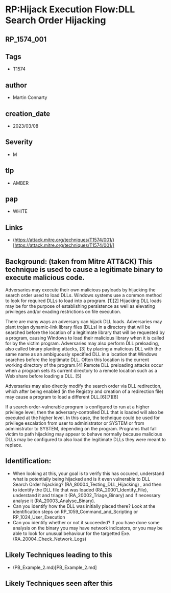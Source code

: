 # RP:Hijack Execution Flow:DLL Search Order Hijacking

## RP_1574_001

## Tags
- T1574

## author
- Martin Connarty
## creation_date
- 2023/03/08

## Severity
- M 

## tlp
- AMBER 

## pap
- WHITE  

## Links
- (https://attack.mitre.org/techniques/T1574/001/)[https://attack.mitre.org/techniques/T1574/001/]

## Background: (taken from Mitre ATT&CK) This technique is used to cause a legitimate binary to execute malicious code. 

Adversaries may execute their own malicious payloads by hijacking the search order used to load DLLs. Windows systems use a common method to look for required DLLs to load into a program. [1][2] Hijacking DLL loads may be for the purpose of establishing persistence as well as elevating privileges and/or evading restrictions on file execution.

There are many ways an adversary can hijack DLL loads. Adversaries may plant trojan dynamic-link library files (DLLs) in a directory that will be searched before the location of a legitimate library that will be requested by a program, causing Windows to load their malicious library when it is called for by the victim program. Adversaries may also perform DLL preloading, also called binary planting attacks, [3] by placing a malicious DLL with the same name as an ambiguously specified DLL in a location that Windows searches before the legitimate DLL. Often this location is the current working directory of the program.[4] Remote DLL preloading attacks occur when a program sets its current directory to a remote location such as a Web share before loading a DLL. [5]

Adversaries may also directly modify the search order via DLL redirection, which after being enabled (in the Registry and creation of a redirection file) may cause a program to load a different DLL.[6][7][8]

If a search order-vulnerable program is configured to run at a higher privilege level, then the adversary-controlled DLL that is loaded will also be executed at the higher level. In this case, the technique could be used for privilege escalation from user to administrator or SYSTEM or from administrator to SYSTEM, depending on the program. Programs that fall victim to path hijacking may appear to behave normally because malicious DLLs may be configured to also load the legitimate DLLs they were meant to replace.
    
## Identification:
   
- When looking at this, your goal is to verify this has occured, understand what is potentially being hijacked and is it even vulnerable to DLL Search Order hijacking? (RA_80004_Testing_DLL_Hijacking) , and then to identify the DLL file that was loaded (RA_20001_Identify_File), understand it and triage it (RA_20002_Triage_Binary) and if necessary analyse it (RA_20003_Analyse_Binary). 
- Can you identify how the DLL was initially placed there? Look at the identification steps on RP_1059_Command_and_Scripting or RP_1024_User_Execution
- Can you identify whether or not it succeeded? If you have done some analysis on the binary you may have network indicators, or you may be able to look for unusual behaviour for the targetted Exe. (RA_20004_Check_Network_Logs)
    
## Likely Techniques leading to this

- (PB_Example_2.md)[PB_Example_2.md]

## Likely Techniques seen after this
